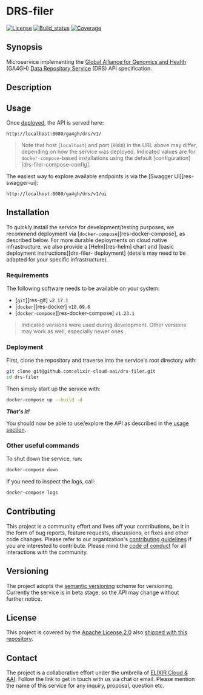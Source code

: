 # DRS-filer

[![License][badge-license]][badge-url-license]
[![Build_status][badge-build-status]][badge-url-build-status]
[![Coverage][badge-coverage]][badge-url-coverage]

## Synopsis

Microservice implementing the [Global Alliance for Genomics and
Health][org-ga4gh] (GA4GH) [Data Repository Service][res-ga4gh-drs] (DRS)
API specification.


## Description


## Usage

Once [deployed](#installation), the API is served here:

```console
http://localhost:8080/ga4gh/drs/v1/
```

> Note that host (`localhost`) and port (`8080`) in the URL above may differ,
> depending on how the service was deployed. Indicated values are for
> `docker-compose`-based installations using the default
> [configuration][drs-filer-compose-config].

The easiest way to explore available endpoints is via the
[Swagger UI][res-swagger-ui]:

```console
http://localhost:8080/ga4gh/drs/v1/ui
```

## Installation

To quickly install the service for development/testing purposes, we recommend
deployment via [`docker-compose`][res-docker-compose], as described below. For
more durable deployments on cloud native infrastructure, we also provide a
[Helm][res-helm] chart and [basic deployment instructions][drs-filer-
deployment] (details may need to be adapted for your specific infrastructure).

### Requirements

The following software needs to be available on your system:

- [`git`][res-git] `v2.17.1`
- [`docker`][res-docker] `v18.09.6`
- [`docker-compose`][res-docker-compose] `v1.23.1`

> Indicated versions were used during development. Other versions may work as
> well, especially newer ones.

### Deployment

First, clone the repository and traverse into the service's root directory
with:

```bash
git clone git@github.com:elixir-cloud-aai/drs-filer.git
cd drs-filer
```

Then simply start up the service with:

```bash
docker-compose up --build -d
```

_**That's it!**_

You should now be able to use/explore the API as described in the [usage
section](#usage).

### Other useful commands

To shut down the service, run:

```bash
docker-compose down
```

If you need to inspect the logs, call:

```bash
docker-compose logs
```

## Contributing

This project is a community effort and lives off your contributions, be it in
the form of bug reports, feature requests, discussions, or fixes and other code
changes. Please refer to our organization's [contributing
guidelines][res-elixir-cloud-contributing] if you are interested to contribute.
Please mind the [code of conduct][res-elixir-cloud-coc] for all interactions
with the community.

## Versioning

The project adopts the [semantic versioning][res-semver] scheme for versioning.
Currently the service is in beta stage, so the API may change without further
notice.

## License

This project is covered by the [Apache License 2.0][license-apache] also
[shipped with this repository][license].

## Contact

The project is a collaborative effort under the umbrella of [ELIXIR Cloud &
AAI][org-elixir-cloud]. Follow the link to get in touch with us via chat or
email. Please mention the name of this service for any inquiry, proposal,
question etc.

[badge-build-status]:<https://travis-ci.com/elixir-cloud-aai/drs-filer.svg?branch=dev>
[badge-coverage]:<https://img.shields.io/coveralls/github/elixir-cloud-aai/drs-filer>
[badge-github-tag]:<https://img.shields.io/github/v/tag/elixir-cloud-aai/drs-filer?color=C39BD3>
[badge-license]:<https://img.shields.io/badge/license-Apache%202.0-blue.svg>
[badge-url-build-status]:<https://travis-ci.com/elixir-cloud-aai/drs-filer>
[badge-url-coverage]:<https://coveralls.io/github/elixir-cloud-aai/drs-filer>
[badge-url-github-tag]:<https://github.com/elixir-cloud-aai/drs-filer/releases>
[badge-url-license]:<http://www.apache.org/licenses/LICENSE-2.0>
[license]: LICENSE
[license-apache]: <https://www.apache.org/licenses/LICENSE-2.0>
[org-elixir-cloud]: <https://github.com/elixir-cloud-aai/elixir-cloud-aai>
[org-ga4gh]: <https://www.ga4gh.org/>
[res-elixir-cloud-coc]: <https://github.com/elixir-cloud-aai/elixir-cloud-aai/blob/dev/CODE_OF_CONDUCT.md>
[res-elixir-cloud-contributing]: <https://github.com/elixir-cloud-aai/elixir-cloud-aai/blob/dev/CONTRIBUTING.md>
[res-semver]: <https://semver.org/>
[res-ga4gh-drs]: https://github.com/ga4gh/data-repository-service-schemas
